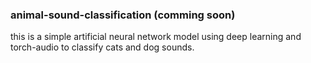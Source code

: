 ### animal-sound-classification (comming soon)
this is a simple artificial neural network model using deep learning and torch-audio to classify cats and dog sounds.
